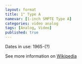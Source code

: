 ```yaml
---
layout: format
title: 1" Type A
namevar: [1-inch SMPTE Type A]
categories: video analog
tags: [Analog, Video]
published: true
---
```


Dates in use: 1965-(?)

See more information on [Wikipedia](https://en.wikipedia.org/wiki/Type_A_videotape)
